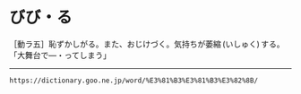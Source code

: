 # びび・る

［動ラ五］恥ずかしがる。また、おじけづく。気持ちが萎縮 (いしゅく) する。「大舞台で―・ってしまう」

---
`https://dictionary.goo.ne.jp/word/%E3%81%B3%E3%81%B3%E3%82%8B/`